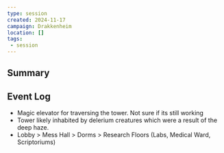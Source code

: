 ```yaml
---
type: session
created: 2024-11-17
campaign: Drakkenheim
location: []
tags:
 - session
---
```



## Summary

## Event Log

- Magic elevator for traversing the tower. Not sure if its still working
- Tower likely inhabited by delerium creatures which were a result of the deep haze. 
- Lobby > Mess Hall > Dorms > Research Floors (Labs, Medical Ward, Scriptoriums)


